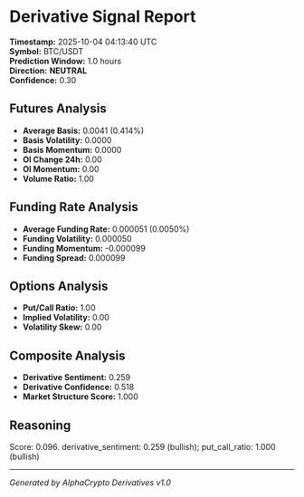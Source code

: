 # Derivative Signal Report

**Timestamp:** 2025-10-04 04:13:40 UTC  
**Symbol:** BTC/USDT  
**Prediction Window:** 1.0 hours  
**Direction:** **NEUTRAL**  
**Confidence:** 0.30

## Futures Analysis
- **Average Basis:** 0.0041 (0.414%)
- **Basis Volatility:** 0.0000
- **Basis Momentum:** 0.0000
- **OI Change 24h:** 0.00
- **OI Momentum:** 0.00
- **Volume Ratio:** 1.00

## Funding Rate Analysis
- **Average Funding Rate:** 0.000051 (0.0050%)
- **Funding Volatility:** 0.000050
- **Funding Momentum:** -0.000099
- **Funding Spread:** 0.000099

## Options Analysis
- **Put/Call Ratio:** 1.00
- **Implied Volatility:** 0.00
- **Volatility Skew:** 0.00

## Composite Analysis
- **Derivative Sentiment:** 0.259
- **Derivative Confidence:** 0.518
- **Market Structure Score:** 1.000

## Reasoning
Score: 0.096. derivative_sentiment: 0.259 (bullish); put_call_ratio: 1.000 (bullish)

---
*Generated by AlphaCrypto Derivatives v1.0*
